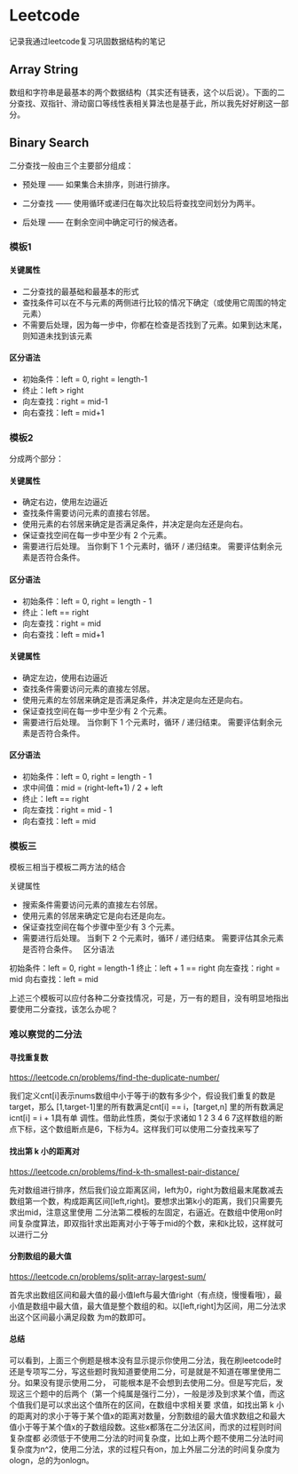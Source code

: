 # Leetcode
记录我通过leetcode复习巩固数据结构的笔记

## Array String

数组和字符串是最基本的两个数据结构（其实还有链表，这个以后说）。下面的二分查找、双指针、滑动窗口等线性表相关算法也是基于此，所以我先好好刷这一部分。



## Binary Search

二分查找一般由三个主要部分组成：

+ 预处理 —— 如果集合未排序，则进行排序。

+ 二分查找 —— 使用循环或递归在每次比较后将查找空间划分为两半。

+ 后处理 —— 在剩余空间中确定可行的候选者。

### 模板1

#### 关键属性

+ 二分查找的最基础和最基本的形式
+ 查找条件可以在不与元素的两侧进行比较的情况下确定（或使用它周围的特定元素）
+ 不需要后处理，因为每一步中，你都在检查是否找到了元素。如果到达末尾，则知道未找到该元素

#### 区分语法

+ 初始条件：left = 0, right = length-1
+ 终止：left > right
+ 向左查找：right = mid-1
+ 向右查找：left = mid+1

### 模板2

分成两个部分：

#### 关键属性

+ 确定右边，使用左边逼近
+ 查找条件需要访问元素的直接右邻居。
+ 使用元素的右邻居来确定是否满足条件，并决定是向左还是向右。
+ 保证查找空间在每一步中至少有 2 个元素。
+ 需要进行后处理。 当你剩下 1 个元素时，循环 / 递归结束。 需要评估剩余元素是否符合条件。
 

#### 区分语法

+ 初始条件：left = 0, right = length - 1
+ 终止：left == right
+ 向左查找：right = mid
+ 向右查找：left = mid+1

#### 关键属性

+ 确定左边，使用右边逼近
+ 查找条件需要访问元素的直接左邻居。
+ 使用元素的左邻居来确定是否满足条件，并决定是向左还是向右。
+ 保证查找空间在每一步中至少有 2 个元素。
+ 需要进行后处理。 当你剩下 1 个元素时，循环 / 递归结束。 需要评估剩余元素是否符合条件。


#### 区分语法

+ 初始条件：left = 0, right = length - 1
+ 求中间值：mid = (right-left+1) / 2 + left
+ 终止：left == right
+ 向左查找：right = mid - 1
+ 向右查找：left = mid

### 模板三

模板三相当于模板二两方法的结合

关键属性

+ 搜索条件需要访问元素的直接左右邻居。
+ 使用元素的邻居来确定它是向右还是向左。
+ 保证查找空间在每个步骤中至少有 3 个元素。
+ 需要进行后处理。 当剩下 2 个元素时，循环 / 递归结束。 需要评估其余元素是否符合条件。
 
区分语法

初始条件：left = 0, right = length-1
终止：left + 1 == right
向左查找：right = mid
向右查找：left = mid

上述三个模板可以应付各种二分查找情况，可是，万一有的题目，没有明显地指出要使用二分查找，该怎么办呢？

### 难以察觉的二分法

#### 寻找重复数

https://leetcode.cn/problems/find-the-duplicate-number/

我们定义cnt[i]表示nums数组中小于等于i的数有多少个，假设我们重复的数是target，那么 [1,target-1]里的所有数满足cnt[i] == i，[target,n] 里的所有数满足icnt[i] = i + 1具有单
调性。借助此性质，类似于求诸如 1 2 3 4 6 7这样数组的断点下标，这个数组断点是6，下标为4。这样我们可以使用二分查找来写了

#### 找出第 k 小的距离对

https://leetcode.cn/problems/find-k-th-smallest-pair-distance/

先对数组进行排序，然后我们设立距离区间，left为0，right为数组最末尾数减去数组第一个数，构成距离区间[left,right]。要想求出第k小的距离，我们只需要先求出mid，注意这里使用
二分法第二模板的左固定，右逼近。在数组中使用on时间复杂度算法，即双指针求出距离对小于等于mid的个数，来和k比较，这样就可以进行二分

#### 分割数组的最大值

https://leetcode.cn/problems/split-array-largest-sum/

首先求出数组区间和最大值的最小值left与最大值right（有点绕，慢慢看哦），最小值是数组中最大值，最大值是整个数组的和。以[left,right]为区间，用二分法求出这个区间最小满足段数
为m的数即可。

#### 总结

可以看到，上面三个例题是根本没有显示提示你使用二分法，我在刷leetcode时还是专项写二分，写这些题时我知道要使用二分，可是就是不知道在哪里使用二分。如果没有提示使用二分，
可能根本是不会想到去使用二分。但是写完后，发现这三个题中的后两个（第一个纯属是强行二分），一般是涉及到求某个值，而这个值我们是可以求出这个值所在的区间，在数组中求相关要
求值，如找出第 k 小的距离对的求小于等于某个值x的距离对数量，分割数组的最大值求数组之和最大值小于等于某个值x的子数组段数。这些x都落在二分法区间，而求的过程则时间复杂度都
必须低于不使用二分法的时间复杂度，比如上两个题不使用二分法时间复杂度为n^2，使用二分法，求的过程只有on，加上外层二分法的时间复杂度为ologn，总的为onlogn。

















































